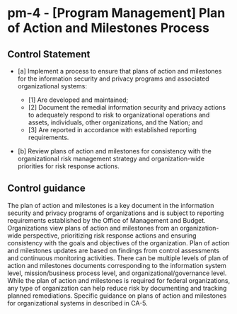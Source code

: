 # pm-4 - \[Program Management\] Plan of Action and Milestones Process

## Control Statement

- \[a\] Implement a process to ensure that plans of action and milestones for the information security and privacy programs and associated organizational systems:

  - \[1\] Are developed and maintained;
  - \[2\] Document the remedial information security and privacy actions to adequately respond to risk to organizational operations and assets, individuals, other organizations, and the Nation; and
  - \[3\] Are reported in accordance with established reporting requirements.

- \[b\] Review plans of action and milestones for consistency with the organizational risk management strategy and organization-wide priorities for risk response actions.

## Control guidance

The plan of action and milestones is a key document in the information security and privacy programs of organizations and is subject to reporting requirements established by the Office of Management and Budget. Organizations view plans of action and milestones from an organization-wide perspective, prioritizing risk response actions and ensuring consistency with the goals and objectives of the organization. Plan of action and milestones updates are based on findings from control assessments and continuous monitoring activities. There can be multiple levels of plan of action and milestones documents corresponding to the information system level, mission/business process level, and organizational/governance level. While the plan of action and milestones is required for federal organizations, any type of organization can help reduce risk by documenting and tracking planned remediations. Specific guidance on plans of action and milestones for organizational systems in described in CA-5.
